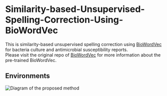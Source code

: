 # Similarity-based-Unsupervised-Spelling-Correction-Using-BioWordVec

This is similarity-based unsupervised spelling correction using [BioWordVec] for bacteria culture and antimicrobial susceptibility reports.  
Please visit the original repo of [BioWordVec] for more information about the pre-trained BioWordVec.  

## Environments

![Diagram of the proposed method](https://github.com/KU-RIAS/Similarity-based-Unsupervised-Spelling-Correction-Using-BioWordVec/img/architecture.png)

[BioWordVec]: https://github.com/ncbi-nlp/BioWordVec
